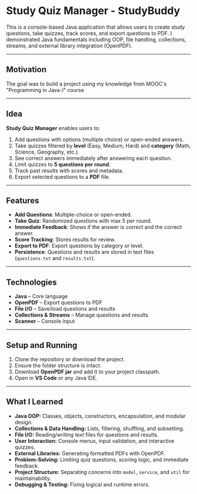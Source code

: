 # Study Quiz Manager - StudyBuddy

This is a console-based Java application that allows users to create study questions, take quizzes, track scores, and export questions to PDF. I demonstrated Java fundamentals including OOP, file handling, collections, streams, and external library integration (OpenPDF).

---
## Motivation

The goal was to build a project using my knowledge from MOOC's "Programming in Java-I" course

---
## Idea

**Study Quiz Manager** enables users to:

1. Add questions with options (multiple choice) or open-ended answers.  
2. Take quizzes filtered by **level** (Easy, Medium, Hard) and **category** (Math, Science, Geography, etc.).  
3. See correct answers immediately after answering each question.  
4. Limit quizzes to **5 questions per round**.  
5. Track past results with scores and metadata.  
6. Export selected questions to a **PDF** file.

---
## Features

- **Add Questions**: Multiple-choice or open-ended.  
- **Take Quiz**: Randomized questions with max 5 per round.  
- **Immediate Feedback**: Shows if the answer is correct and the correct answer.  
- **Score Tracking**: Stores results for review.  
- **Export to PDF**: Export questions by category or level.  
- **Persistence**: Questions and results are stored in text files (`questions.txt` and `results.txt`).  

---
## Technologies

- **Java** – Core language  
- **OpenPDF** – Export questions to PDF  
- **File I/O** – Save/load questions and results  
- **Collections & Streams** – Manage questions and results  
- **Scanner** – Console input  

---
## Setup and Running

1. Clone the repository or download the project.  
2. Ensure the folder structure is intact.  
3. Download **OpenPDF jar** and add it to your project classpath.  
4. Open in **VS Code** or any Java IDE.

---
## What I Learned

- **Java OOP:** Classes, objects, constructors, encapsulation, and modular design.  
- **Collections & Data Handling:** Lists, filtering, shuffling, and subsetting.  
- **File I/O:** Reading/writing text files for questions and results.  
- **User Interaction:** Console menus, input validation, and interactive quizzes.  
- **External Libraries:** Generating formatted PDFs with OpenPDF.  
- **Problem-Solving:** Limiting quiz questions, scoring logic, and immediate feedback.  
- **Project Structure:** Separating concerns into `model`, `service`, and `util` for maintainability.  
- **Debugging & Testing:** Fixing logical and runtime errors.  



